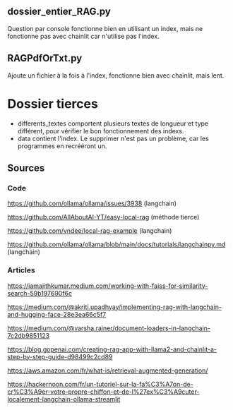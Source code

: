 ## dossier_entier_RAG.py

Question par console fonctionne bien en utilisant un index, mais ne fonctionne pas avec chainlit car n'utilise pas l'index.

## RAGPdfOrTxt.py

Ajoute un fichier à la fois à l'index, fonctionne bien avec chainlit, mais lent.

# Dossier tierces

- differents_textes comportent plusieurs textes de longueur et type différent, pour vérifier le bon fonctionnement des indexs.
- data contient l'index. Le supprimer n'est pas un problème, car les programmes en recrééront un.

## Sources

### Code 

https://github.com/ollama/ollama/issues/3938 (langchain)

https://github.com/AllAboutAI-YT/easy-local-rag (méthode tierce)

https://github.com/vndee/local-rag-example (langchain)

https://github.com/ollama/ollama/blob/main/docs/tutorials/langchainpy.md (langchain)

### Articles

https://iamajithkumar.medium.com/working-with-faiss-for-similarity-search-59b197690f6c

https://medium.com/@akriti.upadhyay/implementing-rag-with-langchain-and-hugging-face-28e3ea66c5f7

https://medium.com/@varsha.rainer/document-loaders-in-langchain-7c2db9851123

https://blog.gopenai.com/creating-rag-app-with-llama2-and-chainlit-a-step-by-step-guide-d98499c2cd89

https://aws.amazon.com/fr/what-is/retrieval-augmented-generation/

https://hackernoon.com/fr/un-tutoriel-sur-la-fa%C3%A7on-de-cr%C3%A9er-votre-propre-chiffon-et-de-l%27ex%C3%A9cuter-localement-langchain-ollama-streamlit